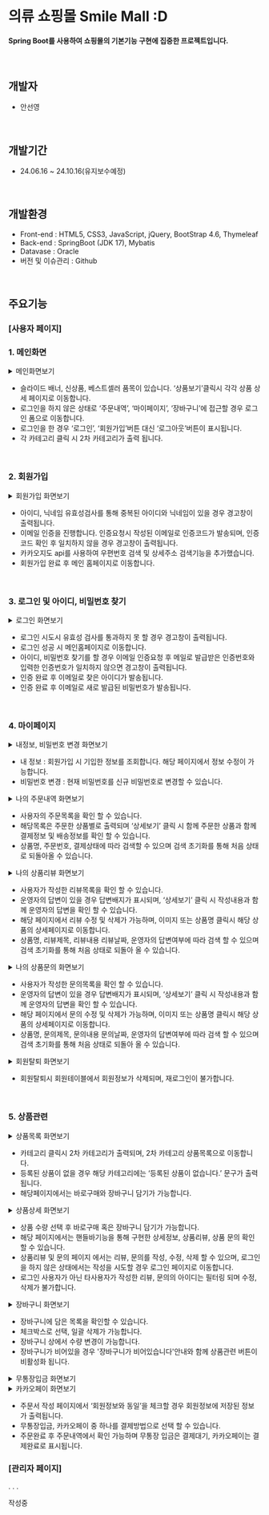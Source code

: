 # 의류 쇼핑몰 Smile Mall :D
#### Spring Boot를 사용하여 쇼핑몰의 기본기능 구현에 집중한 프로젝트입니다.

<br/>

## 개발자  
- 안선영 

<br/>

## 개발기간
- 24.06.16 ~ 24.10.16(유지보수예정)

<br/>

## 개발환경
- Front-end : HTML5, CSS3, JavaScript, jQuery, BootStrap 4.6, Thymeleaf
- Back-end : SpringBoot (JDK 17), Mybatis
- Datavase : Oracle
- 버전 및 이슈관리 : Github

<br/>

## 주요기능
### [사용자 페이지]
### 1. 메인화면

<details>
  <summary>메인화면보기</summary>
<p>
  <img src="https://github.com/user-attachments/assets/82dcfe79-6ee3-470d-8289-c48433373935">
</p>
</details>

- 슬라이드 배너, 신상품, 베스트셀러 품목이 있습니다. ‘상품보기’클릭시 각각 상품 상세 페이지로 이동합니다.
- 로그인을 하지 않은 상태로 ‘주문내역’, ‘마이페이지’, ‘장바구니’에 접근할 경우 로그인 폼으로 이동합니다.
- 로그인을 한 경우 ‘로그인’, ‘회원가입’버튼 대신 ‘로그아웃’버튼이 표시됩니다. 
- 각 카테고리 클릭 시 2차 카테고리가 출력 됩니다.
  
<br/>

### 2. 회원가입
<details>
  <summary>회원가입 화면보기</summary>
<p>
  <img src="https://github.com/user-attachments/assets/55687d30-47a3-484b-a431-32fe365d8226">
</p>
</details>

- 아이디, 닉네임 유효성검사를 통해 중복된 아이디와 닉네임이 있을 경우 경고창이 출력됩니다.
- 이메일 인증을 진행합니다. 인증요청시 작성된 이메일로 인증코드가 발송되며, 인증코드 확인 후 일치하지 않을 경우 경고창이 출력됩니다.
- 카카오지도 api를 사용하여 우편번호 검색 및 상세주소 검색기능을 추가했습니다.
- 회원가입 완료 후 메인 홈페이지로 이동합니다.

<br/>

### 3. 로그인 및 아이디, 비밀번호 찾기
<details>
  <summary>로그인 화면보기</summary>
<p>
  <img src="https://github.com/user-attachments/assets/c8347e5f-6a9b-4088-a218-a9453929bbbd">
</p>
</details>


  - 로그인 시도시 유효성 검사를 통과하지 못 할 경우 경고창이 출력됩니다.
  - 로그인 성공 시 메인홈페이지로 이동합니다. 
  - 아이디, 비밀번호 찾기를 할 경우 이메일 인증요청 후 메일로 발급받은 인증번호와 입력한 인증번호가 일치하지 않으면 경고창이 출력됩니다.
  - 인증 완료 후 이메일로 찾은 아이디가 발송됩니다.
  - 인증 완료 후 이메일로 새로 발급된 비밀번호가 발송됩니다.

<br/>

### 4. 마이페이지

<details>
  <summary>내정보, 비밀번호 변경 화면보기</summary>
<p>
  <img src="https://github.com/user-attachments/assets/35b78c72-75c5-4679-91cb-916bdcefb207">
</p>
</details>
    
  - 내 정보 : 회원가입 시 기입한 정보를 조회합니다. 해당 페이지에서 정보 수정이 가능합니다.
  - 비밀번호 변경 : 현재 비밀번호를 신규 비밀번호로 변경할 수 있습니다.
 

<details>
  <summary>나의 주문내역 화면보기</summary>
<p>
  <img src="https://github.com/user-attachments/assets/f6f96c89-6735-44e1-b970-662c287f58d7">
</p>
</details>
    

  - 사용자의 주문목록을 확인 할 수 있습니다.
  - 해당목록은 주문한 상품별로 출력되며 ‘상세보기’ 클릭 시 함께 주문한 상품과 함께 결제정보 및 배송정보를 확인 할 수 있습니다.
  - 상품명, 주문번호, 결제상태에 따라 검색할 수 있으며 검색 초기화를 통해 처음 상태로 되돌아올 수 있습니다. 


<details>
  <summary>나의 상품리뷰 화면보기</summary>
<p>
  <img src="https://github.com/user-attachments/assets/c77a64df-9a6e-4718-bc2c-3f8d44ab20a7">
</p>
</details>
    

  - 사용자가 작성한 리뷰목록을 확인 할 수 있습니다.
  - 운영자의 답변이 있을 경우 답변배지가 표시되며, ‘상세보기’ 클릭 시 작성내용과 함께 운영자의 답변을 확인 할 수 있습니다.
  - 해당 페이지에서 리뷰 수정 및 삭제가 가능하며, 이미지 또는 상품명 클릭시 해당 상품의 상세페이지로 이동합니다.
  - 상품명, 리뷰제목, 리뷰내용 리뷰날짜, 운영자의 답변여부에 따라 검색 할 수 있으며 검색 초기화를 통해 처음 상태로 되돌아 올 수 있습니다. 

<details>
  <summary>나의 상품문의 화면보기</summary>
<p>
  <img src="https://github.com/user-attachments/assets/9c1a652c-19c1-45b6-b12a-477807095d38">
</p>
</details>
    
  - 사용자가 작성한 문의목록을 확인 할 수 있습니다.
  - 운영자의 답변이 있을 경우 답변배지가 표시되며, ‘상세보기’ 클릭 시 작성내용과 함께 운영자의 답변을 확인 할 수 있습니다.
  - 해당 페이지에서 문의 수정 및 삭제가 가능하며, 이미지 또는 상품명 클릭시 해당 상품의 상세페이지로 이동합니다.
  - 상품명, 문의제목, 문의내용 문의날짜, 운영자의 답변여부에 따라 검색 할 수 있으며 검색 초기화를 통해 처음 상태로 되돌아 올 수 있습니다.  


<details>
  <summary>회원탈퇴 화면보기</summary>
<p>
  <img src="https://github.com/user-attachments/assets/28fff4d2-99f4-4754-b9e8-e1b1c18791d7">
</p>
</details>
    
  - 회원탈퇴시 회원테이블에서 회원정보가 삭제되며, 재로그인이 불가합니다.

<br/>

### 5. 상품관련

<details>
  <summary>상품목록 화면보기</summary>
<p>
  <img src="https://github.com/user-attachments/assets/c9262452-b734-4b26-86a6-131d526c897f">
</p>
</details>
    
  - 카테고리 클릭시 2차 카테고리가 출력되며, 2차 카테고리 상품목록으로 이동합니다.
  - 등록된 상품이 없을 경우 해당 카테고리에는 ‘등록된 상품이 없습니다.’ 문구가 출력됩니다.
  - 해당페이지에서는 바로구매와 장바구니 담기가 가능합니다.

<details>
  <summary>상품상세 화면보기</summary>
<p>
  <img src="https://github.com/user-attachments/assets/9d33e4ba-a9cd-4913-858f-ab4e6872ff6a">
</p>
</details>
    
  - 상품 수량 선택 후 바로구매 혹은 장바구니 담기가 가능합니다.
  - 해당 페이지에서는 핸들바기능을 통해 구현한 상세정보, 상품리뷰, 상품 문의 확인할 수 있습니다.
  - 상품리뷰 및 문의 페이지 에서는 리뷰, 문의를 작성, 수정, 삭제 할 수 있으며, 로그인을 하지 않은 상태에서는 작성을 시도할 경우 로그인 페이지로 이동합니다.
  - 로그인 사용자가 아닌 타사용자가 작성한 리뷰, 문의의 아이디는 필터링 되며 수정, 삭제가 불가합니다.

<details>
  <summary>장바구니 화면보기</summary>
<p>
  <img src="https://github.com/user-attachments/assets/19ce5395-0547-4216-8170-2b633696a7a6">
</p>
</details>
    
  - 장바구니에 담은 목록을 확인할 수 있습니다.
  - 체크박스로 선택, 일괄 삭제가 가능합니다.
  - 장바구니 상에서 수량 변경이 가능합니다.
  - 장바구니가 비어있을 경우 '장바구니가 비어있습니다'안내와 함께 상품관련 버튼이 비활성화 됩니다.


<details>
  <summary>무통장입금 화면보기</summary>
<p>
  <img src="https://github.com/user-attachments/assets/00852d83-fea8-4707-9912-2abce7f5acb9">
</p>
</details>

<details>
  <summary>카카오페이 화면보기</summary>
<p>
  <img src="https://github.com/user-attachments/assets/c691b08a-1872-4a32-a79b-2696108b6ceb">
</p>
</details>
    
  - 주문서 작성 페이지에서 ‘회원정보와 동일’을 체크할 경우 회원정보에 저장된 정보가 출력됩니다.
  - 무통장입금, 카카오페이 중 하나를 결제방법으로 선택 할 수 있습니다.
  - 주문완료 후 주문내역에서 확인 가능하며 무통장 입금은 결제대기, 카카오페이는 결제완료로 표시됩니다. 




### [관리자 페이지]

.
.
.


작성중
